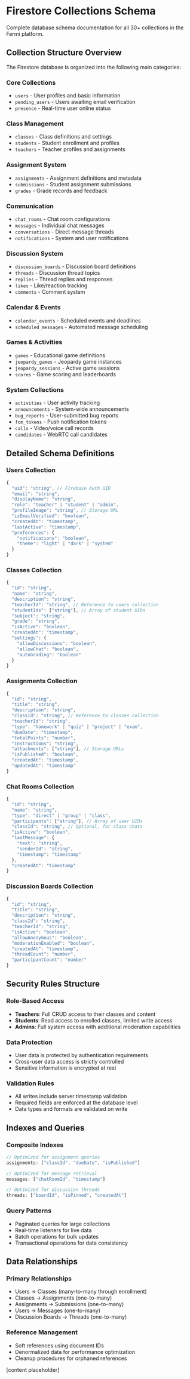 # Firestore Collections Schema

Complete database schema documentation for all 30+ collections in the Fermi platform.

## Collection Structure Overview

The Firestore database is organized into the following main categories:

### Core Collections
- `users` - User profiles and basic information
- `pending_users` - Users awaiting email verification
- `presence` - Real-time user online status

### Class Management
- `classes` - Class definitions and settings
- `students` - Student enrollment and profiles
- `teachers` - Teacher profiles and assignments

### Assignment System
- `assignments` - Assignment definitions and metadata
- `submissions` - Student assignment submissions
- `grades` - Grade records and feedback

### Communication
- `chat_rooms` - Chat room configurations
- `messages` - Individual chat messages
- `conversations` - Direct message threads
- `notifications` - System and user notifications

### Discussion System
- `discussion_boards` - Discussion board definitions
- `threads` - Discussion thread topics
- `replies` - Thread replies and responses
- `likes` - Like/reaction tracking
- `comments` - Comment system

### Calendar & Events
- `calendar_events` - Scheduled events and deadlines
- `scheduled_messages` - Automated message scheduling

### Games & Activities
- `games` - Educational game definitions
- `jeopardy_games` - Jeopardy game instances
- `jeopardy_sessions` - Active game sessions
- `scores` - Game scoring and leaderboards

### System Collections
- `activities` - User activity tracking
- `announcements` - System-wide announcements
- `bug_reports` - User-submitted bug reports
- `fcm_tokens` - Push notification tokens
- `calls` - Video/voice call records
- `candidates` - WebRTC call candidates

## Detailed Schema Definitions

### Users Collection
```javascript
{
  "uid": "string", // Firebase Auth UID
  "email": "string",
  "displayName": "string",
  "role": "teacher" | "student" | "admin",
  "profileImage": "string", // Storage URL
  "isEmailVerified": "boolean",
  "createdAt": "timestamp",
  "lastActive": "timestamp",
  "preferences": {
    "notifications": "boolean",
    "theme": "light" | "dark" | "system"
  }
}
```

### Classes Collection
```javascript
{
  "id": "string",
  "name": "string",
  "description": "string",
  "teacherId": "string", // Reference to users collection
  "studentIds": ["string"], // Array of student UIDs
  "subject": "string",
  "grade": "string",
  "isActive": "boolean",
  "createdAt": "timestamp",
  "settings": {
    "allowDiscussions": "boolean",
    "allowChat": "boolean",
    "autoGrading": "boolean"
  }
}
```

### Assignments Collection
```javascript
{
  "id": "string",
  "title": "string",
  "description": "string",
  "classId": "string", // Reference to classes collection
  "teacherId": "string",
  "type": "homework" | "quiz" | "project" | "exam",
  "dueDate": "timestamp",
  "totalPoints": "number",
  "instructions": "string",
  "attachments": ["string"], // Storage URLs
  "isPublished": "boolean",
  "createdAt": "timestamp",
  "updatedAt": "timestamp"
}
```

### Chat Rooms Collection
```javascript
{
  "id": "string",
  "name": "string",
  "type": "direct" | "group" | "class",
  "participants": ["string"], // Array of user UIDs
  "classId": "string", // Optional, for class chats
  "isActive": "boolean",
  "lastMessage": {
    "text": "string",
    "senderId": "string",
    "timestamp": "timestamp"
  },
  "createdAt": "timestamp"
}
```

### Discussion Boards Collection
```javascript
{
  "id": "string",
  "title": "string",
  "description": "string",
  "classId": "string",
  "teacherId": "string",
  "isActive": "boolean",
  "allowAnonymous": "boolean",
  "moderationEnabled": "boolean",
  "createdAt": "timestamp",
  "threadCount": "number",
  "participantCount": "number"
}
```

## Security Rules Structure

### Role-Based Access
- **Teachers**: Full CRUD access to their classes and content
- **Students**: Read access to enrolled classes, limited write access
- **Admins**: Full system access with additional moderation capabilities

### Data Protection
- User data is protected by authentication requirements
- Cross-user data access is strictly controlled
- Sensitive information is encrypted at rest

### Validation Rules
- All writes include server timestamp validation
- Required fields are enforced at the database level
- Data types and formats are validated on write

## Indexes and Queries

### Composite Indexes
```javascript
// Optimized for assignment queries
assignments: ["classId", "dueDate", "isPublished"]

// Optimized for message retrieval
messages: ["chatRoomId", "timestamp"]

// Optimized for discussion threads
threads: ["boardId", "isPinned", "createdAt"]
```

### Query Patterns
- Paginated queries for large collections
- Real-time listeners for live data
- Batch operations for bulk updates
- Transactional operations for data consistency

## Data Relationships

### Primary Relationships
- Users → Classes (many-to-many through enrollment)
- Classes → Assignments (one-to-many)
- Assignments → Submissions (one-to-many)
- Users → Messages (one-to-many)
- Discussion Boards → Threads (one-to-many)

### Reference Management
- Soft references using document IDs
- Denormalized data for performance optimization
- Cleanup procedures for orphaned references

[content placeholder]